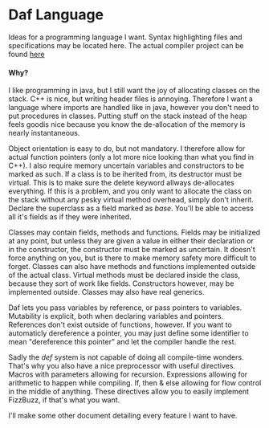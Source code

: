 # Daf Language
Ideas for a programming language I want.
Syntax highlighting files and specifications may be located here.
The actual compiler project can be found [here](https://github.com/haved/DafCompiler "DafCompiler on Github")
#### Why?
I like programming in java, but I still want the joy of allocating classes on the stack. C++ is nice, but writing header files is annoying. Therefore I want a language where imports are handled like in java, however you don't need to put procedures in classes. Putting stuff on the stack instead of the heap feels goodis nice because you know the de-allocation of the memory is nearly instantaneous.  

Object orientation is easy to do, but not mandatory. I therefore allow for actual function pointers (only a lot more nice looking than what you find in C++). I also require memory uncertain variables and constructors to be marked as such. If a class is to be iherited from, its destructor must be virtual. This is to make sure the delete keyword allways de-allocates everything. If this is a problem, and you only want to allocate the class on the stack without any pesky virtual method overhead, simply don't inherit. Declare the superclass as a field marked as *base*. You'll be able to access all it's fields as if they were inherited.

Classes may contain fields, methods and functions. Fields may be initialized at any point, but unless they are given a value in either their declaration or in the constructor, the constructor must be marked as uncertain. It doesn't force anything on you, but is there to make memory safety more difficult to forget. Classes can also have methods and functions implemented outside of the actual class. Virtual methods must be declared inside the class, because they sort of work like fields. Constructors however, may be implemented outside. Classes may also have real generics.

Daf lets you pass variables by reference, or pass pointers to variables. Mutability is explicit, both when declaring variables and pointers. References don't exist outside of functions, however. If you want to automaticly dereference a pointer, you may just define some identifier to mean "dereference this pointer" and let the compiler handle the rest.

Sadly the *def* system is not capable of doing all compile-time wonders. That's why you also have a nice preprocessor with useful directives. Macros with parameters allowing for recursion. Expressions allowing for arithmetic to happen while compiling. If, then & else allowing for flow control in the middle of anything. These directives allow you to easily implement FizzBuzz, if that's what you want.

I'll make some other document detailing every feature I want to have.